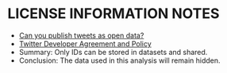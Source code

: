# LICENSE INFORMATION NOTES
- [Can you publish tweets as open data?](https://blog.ldodds.com/2017/05/19/can-you-publish-tweets-as-open-data/)
- [Twitter Developer Agreement and Policy](https://developer.twitter.com/en/developer-terms/agreement-and-policy)
- Summary: Only IDs can be stored in datasets and shared.
- Conclusion: The data used in this analysis will remain hidden.
